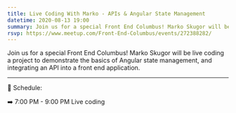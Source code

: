 ```yaml
---
title: Live Coding With Marko - APIs & Angular State Management
datetime: 2020-08-13 19:00
summary: Join us for a special Front End Columbus! Marko Skugor will be live coding a project to demonstrate the basics of Angular state management, and integrating an API into a front end application.
rsvp: https://www.meetup.com/Front-End-Columbus/events/272388282/
---
```

<page-paragraph>
Join us for a special Front End Columbus! Marko Skugor will be live coding a project to demonstrate the basics of Angular state management, and integrating an API into a front end application.
</page-paragraph>

--- 
<page-header2>
📅 Schedule:
</page-header2>

➡️ 7:00 PM - 9:00 PM
Live coding
